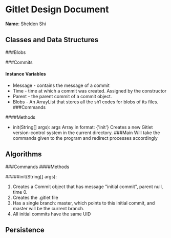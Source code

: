 # Gitlet Design Document
**Name**: Shelden Shi

## Classes and Data Structures

###Blobs



###Commits

#### Instance Variables
* Message - contains the message of a commit
* Time - time at which a commit was created. Assigned by the constructor
* Parent - the parent commit of a commit object.
* Blobs - An ArrayList that stores all the sh1 codes for blobs of its files.
###Commands

####Methods
* init(String[] args): args Array in format: {'init'} Creates a new Gitlet version-control system in the current directory. 
###Main
Will take the commands given to the program and redirect processes accordingly


## Algorithms

###Commands
####Methods

#####init(String[] args): 
1. Creates a Commit object that has message "initial commit", parent null, time 0.
2. Creates the .gitlet file
3. Has a single  branch: master, which points to this initial commit, and master will be the current branch.
4. All initial commits have the same UID


## Persistence



